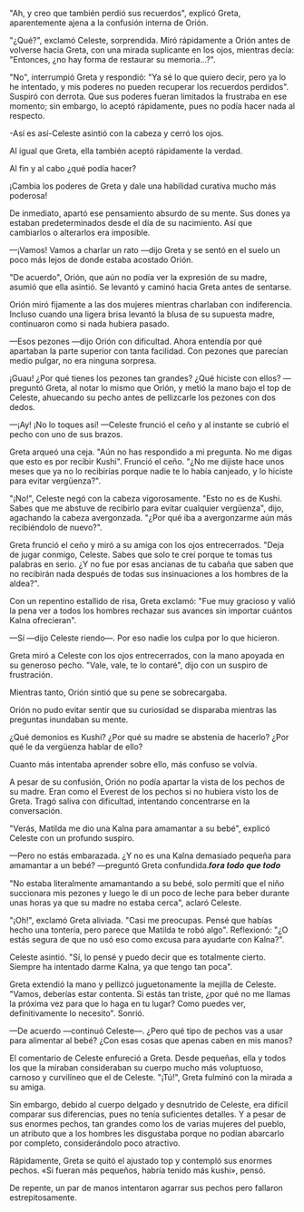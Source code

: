 
"Ah, y creo que también perdió sus recuerdos", explicó Greta, aparentemente ajena a la confusión interna de Orión.

"¿Qué?", ​​exclamó Celeste, sorprendida. Miró rápidamente a Orión antes de volverse hacia Greta, con una mirada suplicante en los ojos, mientras decía: "Entonces, ¿no hay forma de restaurar su memoria...?".

"No", interrumpió Greta y respondió: "Ya sé lo que quiero decir, pero ya lo he intentado, y mis poderes no pueden recuperar los recuerdos perdidos". Suspiró con derrota. Que sus poderes fueran limitados la frustraba en ese momento; sin embargo, lo aceptó rápidamente, pues no podía hacer nada al respecto.

-Así es así-Celeste asintió con la cabeza y cerró los ojos.

Al igual que Greta, ella también aceptó rápidamente la verdad.

Al fin y al cabo ¿qué podía hacer?

¡Cambia los poderes de Greta y dale una habilidad curativa mucho más poderosa!

De inmediato, apartó ese pensamiento absurdo de su mente. Sus dones ya estaban predeterminados desde el día de su nacimiento. Así que cambiarlos o alterarlos era imposible.

—¡Vamos! Vamos a charlar un rato —dijo Greta y se sentó en el suelo un poco más lejos de donde estaba acostado Orión.

"De acuerdo", Orión, que aún no podía ver la expresión de su madre, asumió que ella asintió. Se levantó y caminó hacia Greta antes de sentarse.

Orión miró fijamente a las dos mujeres mientras charlaban con indiferencia. Incluso cuando una ligera brisa levantó la blusa de su supuesta madre, continuaron como si nada hubiera pasado.

—Esos pezones —dijo Orión con dificultad. Ahora entendía por qué apartaban la parte superior con tanta facilidad. Con pezones que parecían medio pulgar, no era ninguna sorpresa.

¡Guau! ¿Por qué tienes los pezones tan grandes? ¿Qué hiciste con ellos? —preguntó Greta, al notar lo mismo que Orión, y metió la mano bajo el top de Celeste, ahuecando su pecho antes de pellizcarle los pezones con dos dedos.

—¡Ay! ¡No lo toques así! —Celeste frunció el ceño y al instante se cubrió el pecho con uno de sus brazos.

Greta arqueó una ceja. "Aún no has respondido a mi pregunta. No me digas que esto es por recibir Kushi". Frunció el ceño. "¿No me dijiste hace unos meses que ya no lo recibirías porque nadie te lo había canjeado, y lo hiciste para evitar vergüenza?".

"¡No!", Celeste negó con la cabeza vigorosamente. "Esto no es de Kushi. Sabes que me abstuve de recibirlo para evitar cualquier vergüenza", dijo, agachando la cabeza avergonzada. "¿Por qué iba a avergonzarme aún más recibiéndolo de nuevo?".

Greta frunció el ceño y miró a su amiga con los ojos entrecerrados. "Deja de jugar conmigo, Celeste. Sabes que solo te creí porque te tomas tus palabras en serio. ¿Y no fue por esas ancianas de tu cabaña que saben que no recibirán nada después de todas sus insinuaciones a los hombres de la aldea?".

Con un repentino estallido de risa, Greta exclamó: "Fue muy gracioso y valió la pena ver a todos los hombres rechazar sus avances sin importar cuántos Kalna ofrecieran".

—Sí —dijo Celeste riendo—. Por eso nadie los culpa por lo que hicieron.

Greta miró a Celeste con los ojos entrecerrados, con la mano apoyada en su generoso pecho. "Vale, vale, te lo contaré", dijo con un suspiro de frustración.

Mientras tanto, Orión sintió que su pene se sobrecargaba.

Orión no pudo evitar sentir que su curiosidad se disparaba mientras las preguntas inundaban su mente.

¿Qué demonios es Kushi? ¿Por qué su madre se abstenía de hacerlo? ¿Por qué le da vergüenza hablar de ello?

Cuanto más intentaba aprender sobre ello, más confuso se volvía.

A pesar de su confusión, Orión no podía apartar la vista de los pechos de su madre. Eran como el Everest de los pechos si no hubiera visto los de Greta. Tragó saliva con dificultad, intentando concentrarse en la conversación.

"Verás, Matilda me dio una Kalna para amamantar a su bebé", explicó Celeste con un profundo suspiro.

—Pero no estás embarazada. ¿Y no es una Kalna demasiado pequeña para amamantar a un bebé? —preguntó Greta confundida.𝒇𝒐𝒓𝒂 𝒕𝒐𝒅𝒐 𝒒𝒖𝒆 𝒕𝒐𝒅𝒐

"No estaba literalmente amamantando a su bebé, solo permití que el niño succionara mis pezones y luego le di un poco de leche para beber durante unas horas ya que su madre no estaba cerca", aclaró Celeste.

"¡Oh!", exclamó Greta aliviada. "Casi me preocupas. Pensé que habías hecho una tontería, pero parece que Matilda te robó algo". Reflexionó: "¿O estás segura de que no usó eso como excusa para ayudarte con Kalna?".

Celeste asintió. "Sí, lo pensé y puedo decir que es totalmente cierto. Siempre ha intentado darme Kalna, ya que tengo tan poca".

Greta extendió la mano y pellizcó juguetonamente la mejilla de Celeste. "Vamos, deberías estar contenta. Si estás tan triste, ¿por qué no me llamas la próxima vez para que lo haga en tu lugar? Como puedes ver, definitivamente lo necesito". Sonrió.

—De acuerdo —continuó Celeste—. ¿Pero qué tipo de pechos vas a usar para alimentar al bebé? ¿Con esas cosas que apenas caben en mis manos?

El comentario de Celeste enfureció a Greta. Desde pequeñas, ella y todos los que la miraban consideraban su cuerpo mucho más voluptuoso, carnoso y curvilíneo que el de Celeste. "¡Tú!", Greta fulminó con la mirada a su amiga.

Sin embargo, debido al cuerpo delgado y desnutrido de Celeste, era difícil comparar sus diferencias, pues no tenía suficientes detalles. Y a pesar de sus enormes pechos, tan grandes como los de varias mujeres del pueblo, un atributo que a los hombres les disgustaba porque no podían abarcarlo por completo, considerándolo poco atractivo.

Rápidamente, Greta se quitó el ajustado top y contempló sus enormes pechos. «Si fueran más pequeños, habría tenido más kushi», pensó.

De repente, un par de manos intentaron agarrar sus pechos pero fallaron estrepitosamente.